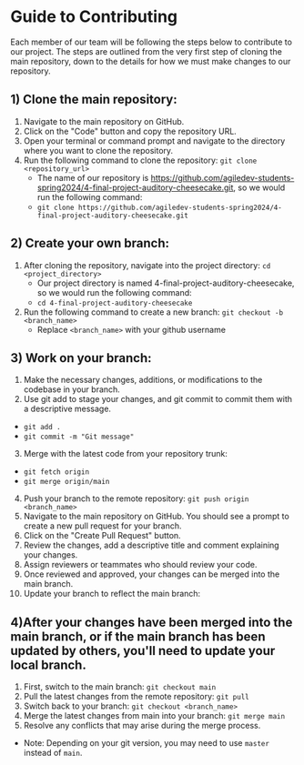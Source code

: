# Guide to Contributing
Each member of our team will be following the steps below to contribute to our project. The steps are outlined from the very first step of cloning the main repository, down to the details for how we must make changes to our repository.

## 1) Clone the main repository:
1. Navigate to the main repository on GitHub.
2. Click on the "Code" button and copy the repository URL.
3. Open your terminal or command prompt and navigate to the directory where you want to clone the repository.
4. Run the following command to clone the repository: `git clone <repository_url>`
    - The name of our repository is https://github.com/agiledev-students-spring2024/4-final-project-auditory-cheesecake.git, so we would run the following command:
    - `git clone https://github.com/agiledev-students-spring2024/4-final-project-auditory-cheesecake.git`

## 2) Create your own branch:
1. After cloning the repository, navigate into the project directory: `cd <project_directory>`
    - Our project directory is named 4-final-project-auditory-cheesecake, so we would run the following command: 
    - `cd 4-final-project-auditory-cheesecake`
2. Run the following command to create a new branch: `git checkout -b <branch_name>`
    - Replace `<branch_name>` with your github username

## 3) Work on your branch:
1. Make the necessary changes, additions, or modifications to the codebase in your branch.
2. Use git add to stage your changes, and git commit to commit them with a descriptive message.
- `git add .`
- `git commit -m "Git message"`
3. Merge with the latest code from your repository trunk:
- `git fetch origin`
- `git merge origin/main`
4. Push your branch to the remote repository: `git push origin <branch_name>`
5. Navigate to the main repository on GitHub. You should see a prompt to create a new pull request for your branch.
6. Click on the "Create Pull Request" button.
7. Review the changes, add a descriptive title and comment explaining your changes.
8. Assign reviewers or teammates who should review your code.
9. Once reviewed and approved, your changes can be merged into the main branch.
10. Update your branch to reflect the main branch:

## 4)After your changes have been merged into the main branch, or if the main branch has been updated by others, you'll need to update your local branch.

1. First, switch to the main branch: `git checkout main`
2. Pull the latest changes from the remote repository: `git pull`
3. Switch back to your branch: `git checkout <branch_name>`
4. Merge the latest changes from main into your branch: `git merge main`
5. Resolve any conflicts that may arise during the merge process.
- Note: Depending on your git version, you may need to use `master` instead of `main`.
